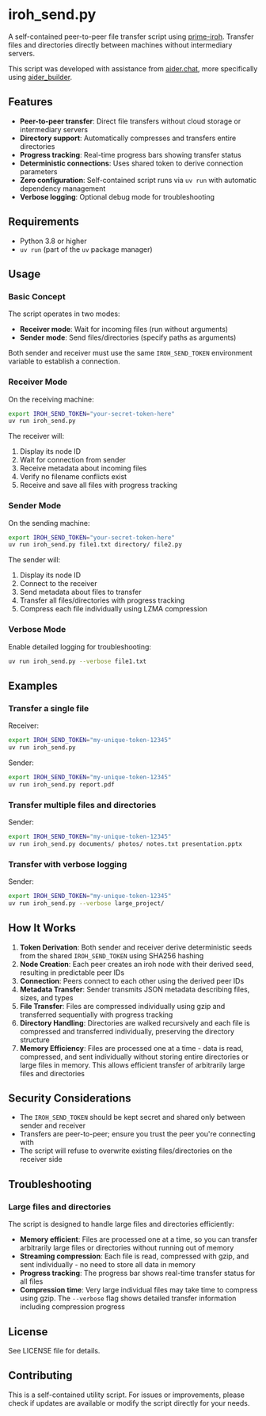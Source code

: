 # iroh_send.py

A self-contained peer-to-peer file transfer script using [prime-iroh](https://github.com/n0-computer/iroh-ffi). Transfer files and directories directly between machines without intermediary servers.

This script was developed with assistance from [aider.chat](https://github.com/Aider-AI/aider/), more specifically using [aider_builder](https://github.com/thiswillbeyourgithub/AiderBuilder).

## Features

- **Peer-to-peer transfer**: Direct file transfers without cloud storage or intermediary servers
- **Directory support**: Automatically compresses and transfers entire directories
- **Progress tracking**: Real-time progress bars showing transfer status
- **Deterministic connections**: Uses shared token to derive connection parameters
- **Zero configuration**: Self-contained script runs via `uv run` with automatic dependency management
- **Verbose logging**: Optional debug mode for troubleshooting

## Requirements

- Python 3.8 or higher
- `uv run` (part of the `uv` package manager)

## Usage

### Basic Concept

The script operates in two modes:
- **Receiver mode**: Wait for incoming files (run without arguments)
- **Sender mode**: Send files/directories (specify paths as arguments)

Both sender and receiver must use the same `IROH_SEND_TOKEN` environment variable to establish a connection.

### Receiver Mode

On the receiving machine:

```bash
export IROH_SEND_TOKEN="your-secret-token-here"
uv run iroh_send.py
```

The receiver will:
1. Display its node ID
2. Wait for connection from sender
3. Receive metadata about incoming files
4. Verify no filename conflicts exist
5. Receive and save all files with progress tracking

### Sender Mode

On the sending machine:

```bash
export IROH_SEND_TOKEN="your-secret-token-here"
uv run iroh_send.py file1.txt directory/ file2.py
```

The sender will:
1. Display its node ID
2. Connect to the receiver
3. Send metadata about files to transfer
4. Transfer all files/directories with progress tracking
5. Compress each file individually using LZMA compression

### Verbose Mode

Enable detailed logging for troubleshooting:

```bash
uv run iroh_send.py --verbose file1.txt
```

## Examples

### Transfer a single file

Receiver:
```bash
export IROH_SEND_TOKEN="my-unique-token-12345"
uv run iroh_send.py
```

Sender:
```bash
export IROH_SEND_TOKEN="my-unique-token-12345"
uv run iroh_send.py report.pdf
```

### Transfer multiple files and directories

Sender:
```bash
export IROH_SEND_TOKEN="my-unique-token-12345"
uv run iroh_send.py documents/ photos/ notes.txt presentation.pptx
```

### Transfer with verbose logging

Sender:
```bash
export IROH_SEND_TOKEN="my-unique-token-12345"
uv run iroh_send.py --verbose large_project/
```

## How It Works

1. **Token Derivation**: Both sender and receiver derive deterministic seeds from the shared `IROH_SEND_TOKEN` using SHA256 hashing
2. **Node Creation**: Each peer creates an iroh node with their derived seed, resulting in predictable peer IDs
3. **Connection**: Peers connect to each other using the derived peer IDs
4. **Metadata Transfer**: Sender transmits JSON metadata describing files, sizes, and types
5. **File Transfer**: Files are compressed individually using gzip and transferred sequentially with progress tracking
6. **Directory Handling**: Directories are walked recursively and each file is compressed and transferred individually, preserving the directory structure
7. **Memory Efficiency**: Files are processed one at a time - data is read, compressed, and sent individually without storing entire directories or large files in memory. This allows efficient transfer of arbitrarily large files and directories

## Security Considerations

- The `IROH_SEND_TOKEN` should be kept secret and shared only between sender and receiver
- Transfers are peer-to-peer; ensure you trust the peer you're connecting with
- The script will refuse to overwrite existing files/directories on the receiver side

## Troubleshooting

### Large files and directories

The script is designed to handle large files and directories efficiently:

- **Memory efficient**: Files are processed one at a time, so you can transfer arbitrarily large files or directories without running out of memory
- **Streaming compression**: Each file is read, compressed with gzip, and sent individually - no need to store all data in memory
- **Progress tracking**: The progress bar shows real-time transfer status for all files
- **Compression time**: Very large individual files may take time to compress using gzip. The `--verbose` flag shows detailed transfer information including compression progress

## License

See LICENSE file for details.

## Contributing

This is a self-contained utility script. For issues or improvements, please check if updates are available or modify the script directly for your needs.

